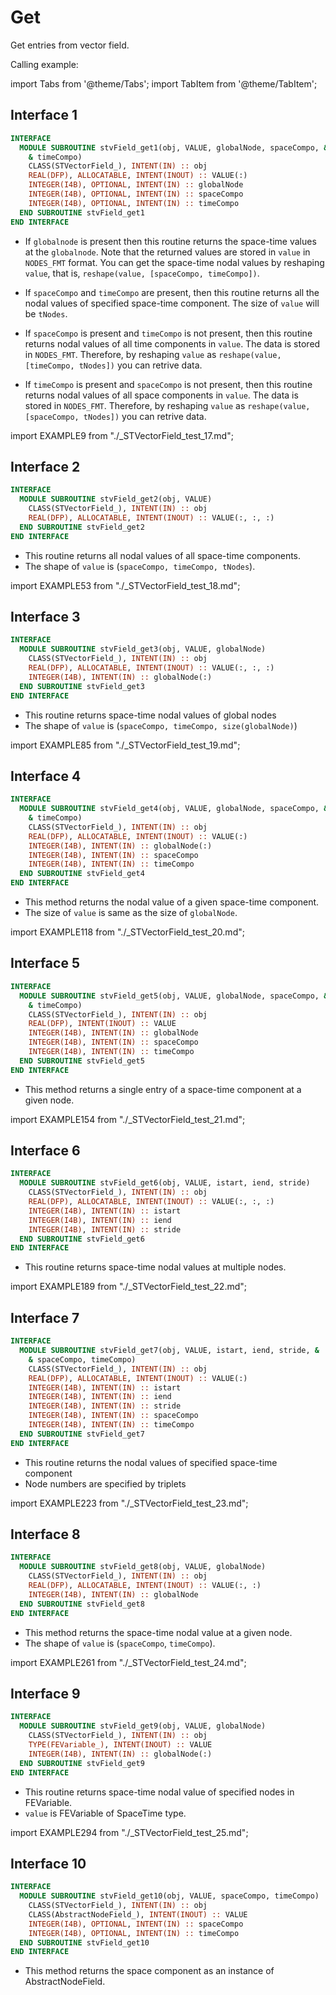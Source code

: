 # Get

Get entries from vector field.

Calling example:

import Tabs from '@theme/Tabs';
import TabItem from '@theme/TabItem';

## Interface 1

<Tabs>
<TabItem value="interface" label="܀ Interface" default>

```fortran
INTERFACE
  MODULE SUBROUTINE stvField_get1(obj, VALUE, globalNode, spaceCompo, &
    & timeCompo)
    CLASS(STVectorField_), INTENT(IN) :: obj
    REAL(DFP), ALLOCATABLE, INTENT(INOUT) :: VALUE(:)
    INTEGER(I4B), OPTIONAL, INTENT(IN) :: globalNode
    INTEGER(I4B), OPTIONAL, INTENT(IN) :: spaceCompo
    INTEGER(I4B), OPTIONAL, INTENT(IN) :: timeCompo
  END SUBROUTINE stvField_get1
END INTERFACE
```

- If `globalnode` is present then this routine returns the space-time values at the `globalnode`. Note that the returned values are stored in `value` in `NODES_FMT` format. You can get the space-time nodal values by reshaping `value`, that is, `reshape(value, [spaceCompo, timeCompo])`.

- If `spaceCompo` and `timeCompo` are present, then this routine returns all the nodal values of specified space-time component. The size of  `value` will be `tNodes`.

- If `spaceCompo` is present and `timeCompo` is not present, then this routine returns nodal values of all time components in `value`. The data is stored in `NODES_FMT`. Therefore, by reshaping `value` as `reshape(value, [timeCompo, tNodes])` you can retrive data.

- If `timeCompo` is present and `spaceCompo` is not present, then this routine returns  nodal values of all space components in `value`. The data is stored in `NODES_FMT`. Therefore, by reshaping `value` as `reshape(value, [spaceCompo, tNodes])` you can retrive data.

</TabItem>

<TabItem value="example" label="️܀ See example">

import EXAMPLE9 from "./_STVectorField_test_17.md";

<EXAMPLE9 />

</TabItem>

<TabItem value="close" label="↢ ">

</TabItem>
</Tabs>

## Interface 2

<Tabs>
<TabItem value="interface" label="܀ Interface" default>

```fortran
INTERFACE
  MODULE SUBROUTINE stvField_get2(obj, VALUE)
    CLASS(STVectorField_), INTENT(IN) :: obj
    REAL(DFP), ALLOCATABLE, INTENT(INOUT) :: VALUE(:, :, :)
  END SUBROUTINE stvField_get2
END INTERFACE
```

- This routine returns all nodal values of all space-time components.
- The shape of `value` is (`spaceCompo, timeCompo, tNodes`).

</TabItem>

<TabItem value="example" label="️܀ See example">

import EXAMPLE53 from "./_STVectorField_test_18.md";

<EXAMPLE53 />

</TabItem>

<TabItem value="close" label="↢ ">

</TabItem>
</Tabs>

## Interface 3

<Tabs>
<TabItem value="interface" label="܀ Interface" default>

```fortran
INTERFACE
  MODULE SUBROUTINE stvField_get3(obj, VALUE, globalNode)
    CLASS(STVectorField_), INTENT(IN) :: obj
    REAL(DFP), ALLOCATABLE, INTENT(INOUT) :: VALUE(:, :, :)
    INTEGER(I4B), INTENT(IN) :: globalNode(:)
  END SUBROUTINE stvField_get3
END INTERFACE
```

- This routine returns space-time nodal values of global nodes
- The shape of `value` is (`spaceCompo, timeCompo, size(globalNode)`)

</TabItem>

<TabItem value="example" label="️܀ See example">

import EXAMPLE85 from "./_STVectorField_test_19.md";

<EXAMPLE85 />

</TabItem>

<TabItem value="close" label="↢ ">

</TabItem>
</Tabs>

## Interface 4

<Tabs>
<TabItem value="interface" label="܀ Interface" default>

```fortran
INTERFACE
  MODULE SUBROUTINE stvField_get4(obj, VALUE, globalNode, spaceCompo, &
    & timeCompo)
    CLASS(STVectorField_), INTENT(IN) :: obj
    REAL(DFP), ALLOCATABLE, INTENT(INOUT) :: VALUE(:)
    INTEGER(I4B), INTENT(IN) :: globalNode(:)
    INTEGER(I4B), INTENT(IN) :: spaceCompo
    INTEGER(I4B), INTENT(IN) :: timeCompo
  END SUBROUTINE stvField_get4
END INTERFACE
```

- This method returns the nodal value of a given space-time component.
- The size of `value` is same as the size of `globalNode`.

</TabItem>

<TabItem value="example" label="️܀ See example">

import EXAMPLE118 from "./_STVectorField_test_20.md";

<EXAMPLE118 />

</TabItem>

<TabItem value="close" label="↢ ">

</TabItem>
</Tabs>

## Interface 5

<Tabs>
<TabItem value="interface" label="܀ Interface" default>

```fortran
INTERFACE
  MODULE SUBROUTINE stvField_get5(obj, VALUE, globalNode, spaceCompo, &
    & timeCompo)
    CLASS(STVectorField_), INTENT(IN) :: obj
    REAL(DFP), INTENT(INOUT) :: VALUE
    INTEGER(I4B), INTENT(IN) :: globalNode
    INTEGER(I4B), INTENT(IN) :: spaceCompo
    INTEGER(I4B), INTENT(IN) :: timeCompo
  END SUBROUTINE stvField_get5
END INTERFACE
```

- This method returns a single entry of a space-time component at a given node.

</TabItem>

<TabItem value="example" label="️܀ See example">

import EXAMPLE154 from "./_STVectorField_test_21.md";

<EXAMPLE154 />

</TabItem>

<TabItem value="close" label="↢ ">

</TabItem>
</Tabs>

## Interface 6

<Tabs>
<TabItem value="interface" label="܀ Interface" default>

```fortran
INTERFACE
  MODULE SUBROUTINE stvField_get6(obj, VALUE, istart, iend, stride)
    CLASS(STVectorField_), INTENT(IN) :: obj
    REAL(DFP), ALLOCATABLE, INTENT(INOUT) :: VALUE(:, :, :)
    INTEGER(I4B), INTENT(IN) :: istart
    INTEGER(I4B), INTENT(IN) :: iend
    INTEGER(I4B), INTENT(IN) :: stride
  END SUBROUTINE stvField_get6
END INTERFACE
```

- This routine returns space-time nodal values at multiple nodes.

</TabItem>

<TabItem value="example" label="️܀ See example">

import EXAMPLE189 from "./_STVectorField_test_22.md";

<EXAMPLE189 />

</TabItem>

<TabItem value="close" label="↢ ">

</TabItem>
</Tabs>

## Interface 7

<Tabs>
<TabItem value="interface" label="܀ Interface" default>

```fortran
INTERFACE
  MODULE SUBROUTINE stvField_get7(obj, VALUE, istart, iend, stride, &
    & spaceCompo, timeCompo)
    CLASS(STVectorField_), INTENT(IN) :: obj
    REAL(DFP), ALLOCATABLE, INTENT(INOUT) :: VALUE(:)
    INTEGER(I4B), INTENT(IN) :: istart
    INTEGER(I4B), INTENT(IN) :: iend
    INTEGER(I4B), INTENT(IN) :: stride
    INTEGER(I4B), INTENT(IN) :: spaceCompo
    INTEGER(I4B), INTENT(IN) :: timeCompo
  END SUBROUTINE stvField_get7
END INTERFACE
```

- This routine returns the nodal values of specified space-time component
- Node numbers are specified by triplets

</TabItem>

<TabItem value="example" label="️܀ See example">

import EXAMPLE223 from "./_STVectorField_test_23.md";

<EXAMPLE223 />

</TabItem>

<TabItem value="close" label="↢ ">

</TabItem>
</Tabs>

## Interface 8

<Tabs>
<TabItem value="interface" label="܀ Interface" default>

```fortran
INTERFACE
  MODULE SUBROUTINE stvField_get8(obj, VALUE, globalNode)
    CLASS(STVectorField_), INTENT(IN) :: obj
    REAL(DFP), ALLOCATABLE, INTENT(INOUT) :: VALUE(:, :)
    INTEGER(I4B), INTENT(IN) :: globalNode
  END SUBROUTINE stvField_get8
END INTERFACE
```

- This method returns the space-time nodal value at a given node.
- The shape of `value` is (`spaceCompo`, `timeCompo`).

</TabItem>

<TabItem value="example" label="️܀ See example">

import EXAMPLE261 from "./_STVectorField_test_24.md";

<EXAMPLE261 />

</TabItem>

<TabItem value="close" label="↢ ">

</TabItem>
</Tabs>

## Interface 9

<Tabs>
<TabItem value="interface" label="܀ Interface" default>

```fortran
INTERFACE
  MODULE SUBROUTINE stvField_get9(obj, VALUE, globalNode)
    CLASS(STVectorField_), INTENT(IN) :: obj
    TYPE(FEVariable_), INTENT(INOUT) :: VALUE
    INTEGER(I4B), INTENT(IN) :: globalNode(:)
  END SUBROUTINE stvField_get9
END INTERFACE
```

- This routine returns space-time nodal value of specified nodes in FEVariable.
- `value` is FEVariable of SpaceTime type.

</TabItem>

<TabItem value="example" label="️܀ See example">

import EXAMPLE294 from "./_STVectorField_test_25.md";

<EXAMPLE294 />

</TabItem>

<TabItem value="close" label="↢ ">

</TabItem>
</Tabs>

## Interface 10

```fortran
INTERFACE
  MODULE SUBROUTINE stvField_get10(obj, VALUE, spaceCompo, timeCompo)
    CLASS(STVectorField_), INTENT(IN) :: obj
    CLASS(AbstractNodeField_), INTENT(INOUT) :: VALUE
    INTEGER(I4B), OPTIONAL, INTENT(IN) :: spaceCompo
    INTEGER(I4B), OPTIONAL, INTENT(IN) :: timeCompo
  END SUBROUTINE stvField_get10
END INTERFACE
```

- This method returns the space component as an instance of AbstractNodeField.
